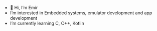 - 👋 Hi, I’m Emir
-  I’m interested in Embedded systems, emulator development and app development
-  I’m currently learning C, C++, Kotlin


  <img src="https://komarev.com/ghpvc/?username=your-github-Tigerinth&style=flat-square&color=blue" alt=""/>

<!---
Tigerinth/Tigerinth is a ✨ special ✨ repository because its `README.md` (this file) appears on your GitHub profile.
You can click the Preview link to take a look at your changes.
--->
